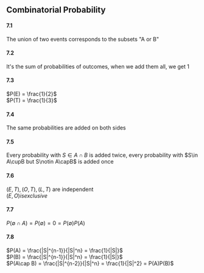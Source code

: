 ## Combinatorial Probability

#### 7.1
The union of two events corresponds to the subsets "A or B"


#### 7.2
It's the sum of probabilities of outcomes, when we add them all, we get 1


#### 7.3
$P(E) = \frac{1}{2}$  
$P(T) = \frac{1}{3}$  


#### 7.4
The same probabilities are added on both sides


#### 7.5
Every probability with $S\in A\cap B$ is added twice, every probability with $S\in A\cupB but S\notin A\capB$ is added once


#### 7.6
$(E,T), (O,T), (L,T)$ are independent  
$(E,O) is exclusive$  


#### 7.7
$P(\emptyset \cap A) = P(\emptyset) = 0 = P(\emptyset)P(A)$


#### 7.8
$P(A) = \frac{|S|^{n-1}}{|S|^n} = \frac{1}{|S|}$  
$P(B) = \frac{|S|^{n-1}}{|S|^n} = \frac{1}{|S|}$  
$P(A\cap B) = \frac{|S|^{n-2}}{|S|^n} = \frac{1}{|S|^2} = P(A)P(B)$
